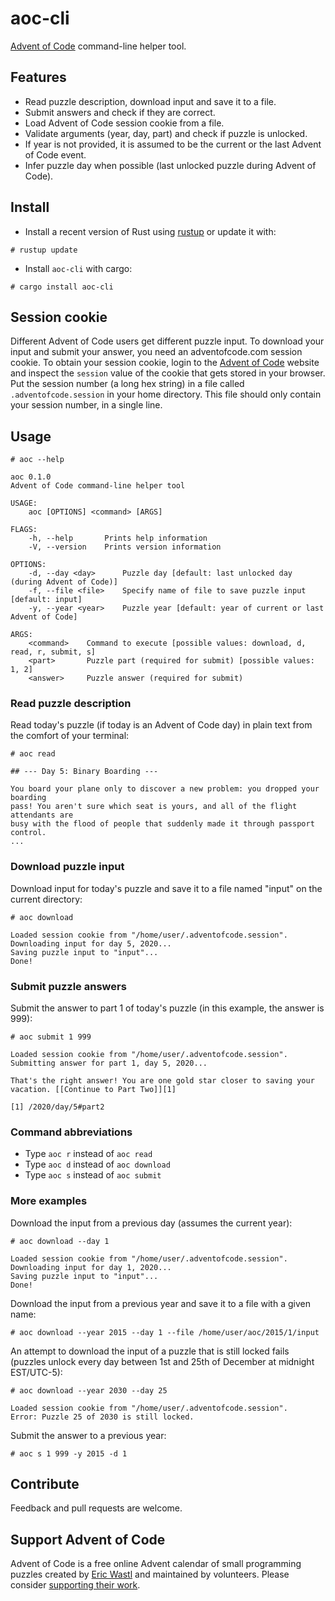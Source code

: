 # aoc-cli

[Advent of Code](https://adventofcode.com) command-line helper tool.

## Features

- Read puzzle description, download input and save it to a file.
- Submit answers and check if they are correct.
- Load Advent of Code session cookie from a file.
- Validate arguments (year, day, part) and check if puzzle is unlocked.
- If year is not provided, it is assumed to be the current or the last Advent of
  Code event.
- Infer puzzle day when possible (last unlocked puzzle during Advent of Code).

## Install

- Install a recent version of Rust using [rustup](https://rustup.rs/) or update
it with:
```
# rustup update
```

- Install `aoc-cli` with cargo:
```
# cargo install aoc-cli
```

## Session cookie

Different Advent of Code users get different puzzle input. To download your
input and submit your answer, you need an adventofcode.com session cookie. To
obtain your session cookie, login to the
[Advent of Code](https://adventofcode.com) website and inspect the `session`
value of the cookie that gets stored in your browser. Put the session number (a
long hex string) in a file called `.adventofcode.session` in your home
directory. This file should only contain your session number, in a single line.

## Usage

```
# aoc --help

aoc 0.1.0
Advent of Code command-line helper tool

USAGE:
    aoc [OPTIONS] <command> [ARGS]

FLAGS:
    -h, --help       Prints help information
    -V, --version    Prints version information

OPTIONS:
    -d, --day <day>      Puzzle day [default: last unlocked day (during Advent of Code)]
    -f, --file <file>    Specify name of file to save puzzle input [default: input]
    -y, --year <year>    Puzzle year [default: year of current or last Advent of Code]

ARGS:
    <command>    Command to execute [possible values: download, d, read, r, submit, s]
    <part>       Puzzle part (required for submit) [possible values: 1, 2]
    <answer>     Puzzle answer (required for submit)
```

### Read puzzle description

Read today's puzzle (if today is an Advent of Code day) in plain text from the
comfort of your terminal:

```
# aoc read

## --- Day 5: Binary Boarding ---

You board your plane only to discover a new problem: you dropped your boarding
pass! You aren't sure which seat is yours, and all of the flight attendants are
busy with the flood of people that suddenly made it through passport control.
...
```

### Download puzzle input

Download input for today's puzzle and save it to a file named "input" on the
current directory:

```
# aoc download

Loaded session cookie from "/home/user/.adventofcode.session".
Downloading input for day 5, 2020...
Saving puzzle input to "input"...
Done!
```

### Submit puzzle answers

Submit the answer to part 1 of today's puzzle (in this example, the answer is
999):

```
# aoc submit 1 999

Loaded session cookie from "/home/user/.adventofcode.session".
Submitting answer for part 1, day 5, 2020...

That's the right answer! You are one gold star closer to saving your vacation. [[Continue to Part Two]][1]

[1] /2020/day/5#part2
```

### Command abbreviations

- Type `aoc r` instead of `aoc read`
- Type `aoc d` instead of `aoc download`
- Type `aoc s` instead of `aoc submit`

### More examples

Download the input from a previous day (assumes the current year):

```
# aoc download --day 1

Loaded session cookie from "/home/user/.adventofcode.session".
Downloading input for day 1, 2020...
Saving puzzle input to "input"...
Done!
```

Download the input from a previous year and save it to a file with a given
name:

```
# aoc download --year 2015 --day 1 --file /home/user/aoc/2015/1/input
```

An attempt to download the input of a puzzle that is still locked fails
(puzzles unlock every day between 1st and 25th of December at midnight
EST/UTC-5):

```
# aoc download --year 2030 --day 25

Loaded session cookie from "/home/user/.adventofcode.session".
Error: Puzzle 25 of 2030 is still locked.
```

Submit the answer to a previous year:
```
# aoc s 1 999 -y 2015 -d 1
```

## Contribute

Feedback and pull requests are welcome.

## Support Advent of Code

Advent of Code is a free online Advent calendar of small programming puzzles
created by [Eric Wastl](http://was.tl/) and maintained by volunteers. Please
consider [supporting their work](https://adventofcode.com/support).

